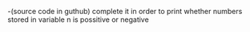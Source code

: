 -(source code in guthub) complete it in order to print whether numbers stored in variable n is possitive or negative
